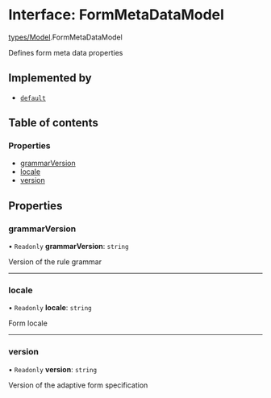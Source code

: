 # Interface: FormMetaDataModel

[types/Model](../modules/types_Model.md).FormMetaDataModel

Defines form meta data properties

## Implemented by

- [`default`](../classes/FormMetaData.default.md)

## Table of contents

### Properties

- [grammarVersion](types_Model.FormMetaDataModel.md#grammarversion)
- [locale](types_Model.FormMetaDataModel.md#locale)
- [version](types_Model.FormMetaDataModel.md#version)

## Properties

### grammarVersion

• `Readonly` **grammarVersion**: `string`

Version of the rule grammar

___

### locale

• `Readonly` **locale**: `string`

Form locale

___

### version

• `Readonly` **version**: `string`

Version of the adaptive form specification
